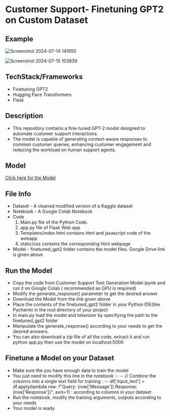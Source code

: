 # Customer Support- Finetuning GPT2 on Custom Dataset

## Example
![Screenshot 2024-07-14 141950](https://github.com/user-attachments/assets/e62c3c29-2fe5-40b7-8de2-8147bc8d32a2)

![Screenshot 2024-07-15 103839](https://github.com/user-attachments/assets/4fb79bcf-ea81-4e7f-87e9-aeaac48f6fc8)

## TechStack/Frameworks
- Finetuning GPT2
- Hugging Face Transformers
- Flask

## Description
- This repository contains a fine-tuned GPT-2 model designed to automate customer support interactions. 
- The model is capable of generating context-aware responses to common customer queries, enhancing customer engagement and reducing the workload on human support agents.

## Model
[Click here for the Model](https://drive.google.com/drive/folders/1_R2nEUAD0EdMzQVBS5APH0VgIb1jh6J7?usp=drive_link)

## File Info
- Dataset - A cleaned modified version of a Kaggle dataset
- Notebook - A Google Colab Notebook
- Code
  1. Main.py file of the Python Code.
  2. app.py file of Flask Web app
  3. Templates/index.html contains html and javascript code of the webapp
  4. static/css contains the corresponding html webpage
- Model - finetuned_gpt2 folder contains the model files. Google Drive link is given above

## Run the Model 
- Copy the code from Customer Support Text Generation Model.ipynb and run it on Google Colab ( recommended as GPU is required)
- Modify the generate_response() parameter to get the desired answer
- Download the Model from the link given above
- Place the contents of the finetuned_gpt2 folder in your Python IDE(like Pycharm) in the root directory of your project 
- In main.py load the model and tokenizer by specifying the path to the finetuned_gpt2 folder
- Manipulate the generate_response() according to your needs to get the desired answers.
- You can also download a zip file of all the code, extract it and run python app.py then use the model on localhost:5000

## Finetune a Model on your Dataset
- Make sure the you have enough data to train the model
- You just need to modify this line in the notebook :-
-- // Combine the columns into a single text field for training :
-- df['input_text'] = df.apply(lambda row: f"Query: {row['Message']} Response: {row['Response']}", axis=1) : according to columns in your dataset
- Run the notebook, modify the training arguments, outputs according to your needs
- Your model is ready
